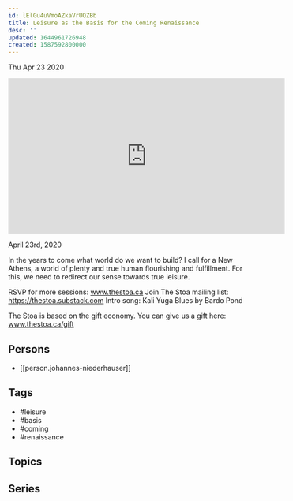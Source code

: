 ```yaml
---
id: lElGu4uVmoAZkaVrUQZBb
title: Leisure as the Basis for the Coming Renaissance
desc: ''
updated: 1644961726948
created: 1587592800000
---
```





Thu Apr 23 2020

<iframe width="560" height="315" src="https://www.youtube.com/embed/ltPLKzIUA7M" title="Leisure as the Basis for the Coming Renaissance w/ Johannes Niederhauser" frameborder="0" allow="accelerometer; autoplay; clipboard-write; encrypted-media; gyroscope; picture-in-picture" allowfullscreen ></iframe>

April 23rd, 2020

In the years to come what world do we want to build? I call for a New Athens, a world of plenty and true human flourishing and fulfillment. For this, we need to redirect our sense towards true leisure.

RSVP for more sessions: www.thestoa.ca
Join The Stoa mailing list: https://thestoa.substack.com
Intro song: Kali Yuga Blues by Bardo Pond

The Stoa is based on the gift economy. You can give us a gift here: www.thestoa.ca/gift

## Persons

- [[person.johannes-niederhauser]]

## Tags

- #leisure
- #basis
- #coming
- #renaissance

## Topics



## Series



